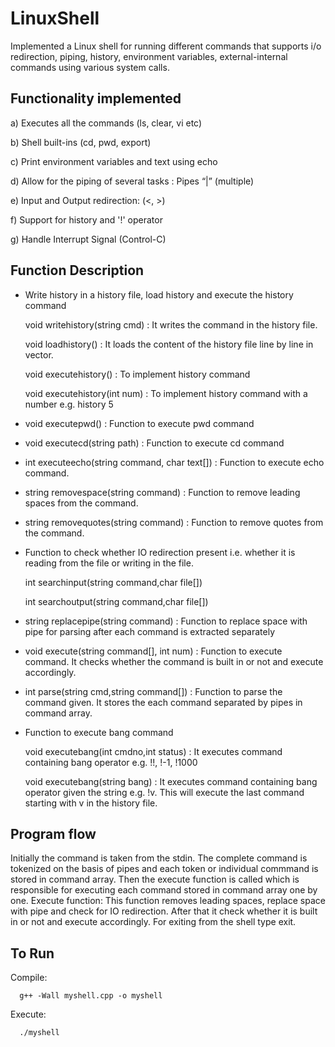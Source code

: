 # LinuxShell

Implemented a Linux shell for running different commands that supports i/o redirection, piping, history, environment variables, external-internal commands using various system calls.

## Functionality implemented

a) Executes all the commands (ls, clear, vi etc) 

b) Shell built-ins (cd, pwd, export) 

c) Print environment variables and text using echo

d) Allow for the piping of several tasks :  Pipes “|” (multiple) 

e) Input and Output redirection: (<, >) 

f) Support for history and '!' operator 

g) Handle Interrupt Signal (Control-C)

## Function Description

* Write history in a history file, load history and execute the history command 
    
    void writehistory(string cmd) : It writes the command in the history file.
    
    void loadhistory() : It loads the content of the history file line by line in vector.
    
    void executehistory() : To implement history command    
    
    void executehistory(int num) : To implement history command with a number e.g. history 5

* void executepwd() : Function to execute pwd command

* void executecd(string path) : Function to execute cd command

* int executeecho(string command, char text[]) : Function to execute echo command.

* string removespace(string command) : Function to remove leading spaces from the command.

* string removequotes(string command) : Function to remove quotes from the command.

* Function to check whether IO redirection present i.e. whether it is reading from the file or writing in the file.
    
    int searchinput(string command,char file[])
 
    int searchoutput(string command,char file[])

* string replacepipe(string command) : Function to replace space with pipe for parsing after each command is extracted separately

* void execute(string command[], int num) : Function to execute command. It checks whether the command is built in or not and execute accordingly.

* int parse(string cmd,string command[]) : Function to parse the command given. It stores the each command separated by pipes in command array.

* Function to execute bang command
  
    void executebang(int cmdno,int status) : It executes command containing bang operator e.g. !!, !-1, !1000  
  
    void executebang(string bang) : It executes command containing bang operator given the string e.g. !v. This will execute the last command starting with v in the history file. 


## Program flow

Initially the command is taken from the stdin. 
The complete command is tokenized on the basis of pipes and each token or individual commmand is stored in command array.
Then the execute function is called which is responsible for executing each command stored in command array one by one.
Execute function: This function removes leading spaces, replace space with pipe and check for IO redirection. After that it check whether it is built in or not and execute accordingly.
For exiting from the shell type exit.

## To Run

 Compile:	
      
      g++ -Wall myshell.cpp -o myshell

  Execute:
      
      ./myshell
